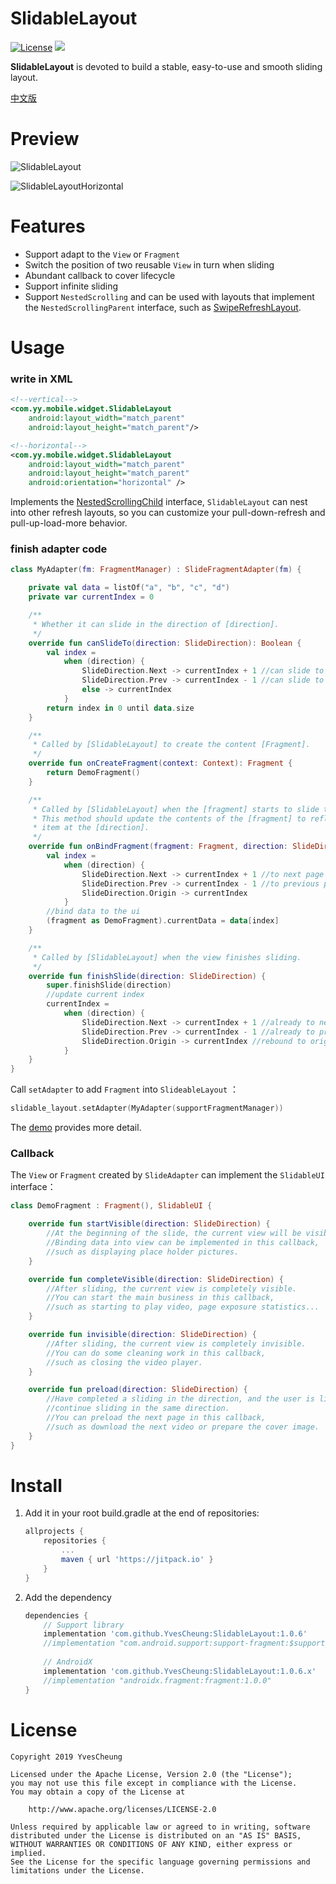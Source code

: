 # SlidableLayout

[![License](https://img.shields.io/badge/License%20-Apache%202-337ab7.svg)](https://www.apache.org/licenses/LICENSE-2.0)  [![](https://jitpack.io/v/YvesCheung/SlidableLayout.svg)](https://jitpack.io/#YvesCheung/SlidableLayout)

**SlidableLayout** is devoted to build a stable, easy-to-use and smooth sliding layout.

[中文版](README_CN.md)

Preview
========

![SlidableLayout][1]

![SlidableLayoutHorizontal][2]

Features
========

- Support adapt to the `View` or `Fragment`
- Switch the position of two reusable `View` in turn when sliding
- Abundant callback to cover lifecycle
- Support infinite sliding
- Support `NestedScrolling` and can be used with layouts that implement the `NestedScrollingParent` interface, such as [SwipeRefreshLayout][3].

Usage
========

### write in XML
```xml
<!--vertical-->
<com.yy.mobile.widget.SlidableLayout
    android:layout_width="match_parent"
    android:layout_height="match_parent"/>

<!--horizontal-->
<com.yy.mobile.widget.SlidableLayout 
    android:layout_width="match_parent"
    android:layout_height="match_parent"
    android:orientation="horizontal" />
```

Implements the [NestedScrollingChild][5] interface, `SlidableLayout` can nest into other refresh layouts, so you can customize your pull-down-refresh and pull-up-load-more behavior.

### finish adapter code


```kotlin
class MyAdapter(fm: FragmentManager) : SlideFragmentAdapter(fm) {

    private val data = listOf("a", "b", "c", "d")
    private var currentIndex = 0

    /**
     * Whether it can slide in the direction of [direction].
     */
    override fun canSlideTo(direction: SlideDirection): Boolean {
        val index =
            when (direction) {
                SlideDirection.Next -> currentIndex + 1 //can slide to next page
                SlideDirection.Prev -> currentIndex - 1 //can slide to previous page
                else -> currentIndex
            }
        return index in 0 until data.size
    }

    /**
     * Called by [SlidableLayout] to create the content [Fragment].
     */
    override fun onCreateFragment(context: Context): Fragment {
        return DemoFragment()
    }

    /**
     * Called by [SlidableLayout] when the [fragment] starts to slide to visible.
     * This method should update the contents of the [fragment] to reflect the
     * item at the [direction].
     */
    override fun onBindFragment(fragment: Fragment, direction: SlideDirection) {
        val index =
            when (direction) {
                SlideDirection.Next -> currentIndex + 1 //to next page
                SlideDirection.Prev -> currentIndex - 1 //to previous page
                SlideDirection.Origin -> currentIndex
            }
        //bind data to the ui
        (fragment as DemoFragment).currentData = data[index]
    }

    /**
     * Called by [SlidableLayout] when the view finishes sliding.
     */
    override fun finishSlide(direction: SlideDirection) {
        super.finishSlide(direction)
        //update current index
        currentIndex =
            when (direction) {
                SlideDirection.Next -> currentIndex + 1 //already to next page
                SlideDirection.Prev -> currentIndex - 1 //already to previous page
                SlideDirection.Origin -> currentIndex //rebound to origin page
            }
    }
}
```

Call `setAdapter` to add `Fragment` into `SlideableLayout` ：

```kotlin
slidable_layout.setAdapter(MyAdapter(supportFragmentManager))
```

The [demo][6] provides more detail.

### Callback

The `View` or `Fragment` created by `SlideAdapter` can implement the `SlidableUI` interface：

```kotlin
class DemoFragment : Fragment(), SlidableUI {

    override fun startVisible(direction: SlideDirection) {
        //At the beginning of the slide, the current view will be visible.
        //Binding data into view can be implemented in this callback,
        //such as displaying place holder pictures.
    }

    override fun completeVisible(direction: SlideDirection) {
        //After sliding, the current view is completely visible.
        //You can start the main business in this callback,
        //such as starting to play video, page exposure statistics...
    }

    override fun invisible(direction: SlideDirection) {
        //After sliding, the current view is completely invisible.
        //You can do some cleaning work in this callback,
        //such as closing the video player.
    }

    override fun preload(direction: SlideDirection) {
        //Have completed a sliding in the direction, and the user is likely to
        //continue sliding in the same direction. 
        //You can preload the next page in this callback,
        //such as download the next video or prepare the cover image.
    }
}
```

Install
========

1. Add it in your root build.gradle at the end of repositories:
    ```groovy
    allprojects {
    	repositories {
    		...
    		maven { url 'https://jitpack.io' }
    	}
    }
    ```

2. Add the dependency
    ```groovy
    dependencies {
        // Support library
        implementation 'com.github.YvesCheung:SlidableLayout:1.0.6'
        //implementation "com.android.support:support-fragment:$support_version"
        
        // AndroidX
        implementation 'com.github.YvesCheung:SlidableLayout:1.0.6.x'
        //implementation "androidx.fragment:fragment:1.0.0"
    }
    ```


License
========

    Copyright 2019 YvesCheung
    
    Licensed under the Apache License, Version 2.0 (the "License");
    you may not use this file except in compliance with the License.
    You may obtain a copy of the License at
    
        http://www.apache.org/licenses/LICENSE-2.0
    
    Unless required by applicable law or agreed to in writing, software
    distributed under the License is distributed on an "AS IS" BASIS,
    WITHOUT WARRANTIES OR CONDITIONS OF ANY KIND, either express or implied.
    See the License for the specific language governing permissions and
    limitations under the License.


  [1]: https://raw.githubusercontent.com/YvesCheung/SlidableLayout/master/material/slidableLayout.gif
  [2]: https://github.com/YvesCheung/SlidableLayout/raw/master/material/SlidableLayoutHorizontal.gif
  [3]: https://developer.android.com/reference/android/support/v4/widget/SwipeRefreshLayout
  [5]: https://developer.android.com/reference/android/support/v4/view/NestedScrollingChild
  [6]: https://github.com/YvesCheung/SlidableLayout/tree/master/app/src/main/java/com/yy/mobile/slidablelayout